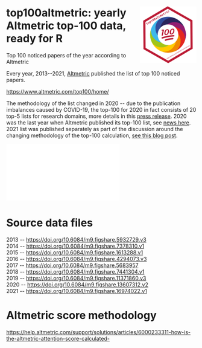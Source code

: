 # <img src="inst/top100altmetric-logo.png" align="right" width="150" height="150" />  top100altmetric: yearly Altmetric top-100 data, ready for R

Top 100 noticed papers of the year according to Altmetric

Every year, 2013--2021, [Altmetric](https://www.altmetric.com) published the list of top 100 noticed papers. 

https://www.altmetric.com/top100/home/

The methodology of the list changed in 2020 -- due to the publication imbalances caused by COVID-19, the top-100 for 2020 in fact consists of 20 top-5 lists for research domains, more details in this [press release](https://www.altmetric.com/top100/2020/press-release.pdf). 2020 was the last year when Altmetric published its top-100 list, see [news here](https://www.altmetric.com/altmetric-news/re-imagining-the-top-100). 2021 list was published separately as part of the discussion around the changing methodology of the top-100 calculation, [see this blog post](https://www.altmetric.com/blog/top-100-2021-the-old-school-remix/).

![](/out/attention-score.pdf)


# Source data files

2013 -- https://doi.org/10.6084/m9.figshare.5932729.v3  
2014 -- https://doi.org/10.6084/m9.figshare.7378310.v1  
2015 -- https://doi.org/10.6084/m9.figshare.1613288.v1  
2016 -- https://doi.org/10.6084/m9.figshare.4294073.v3  
2017 -- https://doi.org/10.6084/m9.figshare.5683957  
2018 -- https://doi.org/10.6084/m9.figshare.7441304.v1  
2019 -- https://doi.org/10.6084/m9.figshare.11371860.v3  
2020 -- https://doi.org/10.6084/m9.figshare.13607312.v2  
2021 -- https://doi.org/10.6084/m9.figshare.16974022.v1



# Altmetric score methodology

https://help.altmetric.com/support/solutions/articles/6000233311-how-is-the-altmetric-attention-score-calculated-
